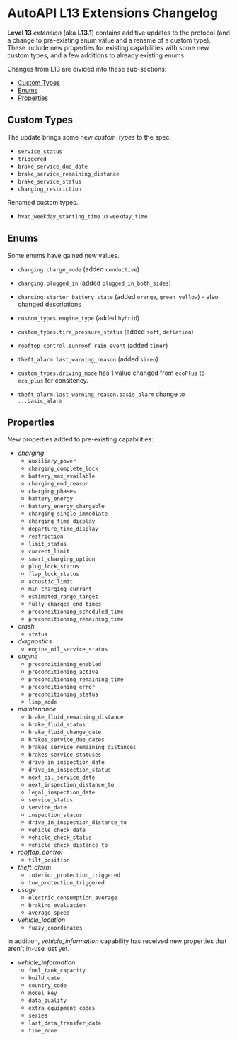 # AutoAPI L13 Extensions Changelog

**Level 13** _extension_ (aka **L13.1**) contains additive updates to the protocol (and a change to pre-existing enum value and a rename of a custom type).  
These include new properties for existing capabilities with some new custom types, and a few additions to already existing enums.

Changes from L13 are divided into these sub-sections:  

* [Custom Types](#custom-types)
* [Enums](#enums)
* [Properties](#properties)


## Custom Types

The update brings some new *custom_types* to the spec.  

- `service_status`
- `triggered`
- `brake_service_due_date`
- `brake_service_remaining_distance`
- `brake_service_status`
- `charging_restriction`

Renamed custom types.

- `hvac_weekday_starting_time` to `weekday_time`

## Enums

Some enums have gained new values.  

- `charging.charge_mode` (added `conductive`)
- `charging.plugged_in` (added `plugged_in_both_sides`)
- `charging.starter_battery_state` (added `orange`, `green_yellow`) - also changed descriptions
- `custom_types.engine_type` (added `hybrid`)
- `custom_types.tire_pressure_status` (added `soft`, `deflation`)
- `rooftop_control.sunroof_rain_event` (added `timer`)
- `theft_alarm.last_warning_reason` (added `siren`)

- `custom_types.driving_mode` has 1 value changed from `ecoPlus` to `eco_plus` for consitency.
- `theft_alarm.last_warning_reason.basis_alarm` change to `...basic_alarm`

## Properties

New properties added to pre-existing capabilities:

- _charging_
  - `auxiliary_power`
  - `charging_complete_lock`
  - `battery_max_available`
  - `charging_end_reason`
  - `charging_phases`
  - `battery_energy`
  - `battery_energy_chargable`
  - `charging_single_immediate`
  - `charging_time_display`
  - `departure_time_display`
  - `restriction`
  - `limit_status`
  - `current_limit`
  - `smart_charging_option`
  - `plug_lock_status`
  - `flap_lock_status`
  - `acoustic_limit`
  - `min_charging_current`
  - `estimated_range_target`
  - `fully_charged_end_times`
  - `preconditioning_scheduled_time`
  - `preconditioning_remaining_time`
- _crash_
  - `status`
- _diagnostics_
  - `engine_oil_service_status`
- _engine_
  - `preconditioning_enabled`
  - `preconditioning_active`
  - `preconditioning_remaining_time`
  - `preconditioning_error`
  - `preconditioning_status`
  - `limp_mode`
- _maintenance_
  - `brake_fluid_remaining_distance`
  - `brake_fluid_status`
  - `brake_fluid_change_date`
  - `brakes_service_due_dates`
  - `brakes_service_remaining_distances`
  - `brakes_service_statuses`
  - `drive_in_inspection_date`
  - `drive_in_inspection_status`
  - `next_oil_service_date`
  - `next_inspection_distance_to`
  - `legal_inspection_date`
  - `service_status`
  - `service_date`
  - `inspection_status`
  - `drive_in_inspection_distance_to`
  - `vehicle_check_date`
  - `vehicle_check_status`
  - `vehicle_check_distance_to`
- *rooftop_control*
  - `tilt_position`
- *theft_alarm*
  - `interior_protection_triggered`
  - `tow_protection_triggered`
- _usage_
  - `electric_consumption_average`
  - `braking_evaluation`
  - `average_speed`
- *vehicle_location*
  - `fuzzy_coordinates`

In addition, *vehicle_information* capability has received new properties that aren't in-use just yet.

- *vehicle_information*
  - `fuel_tank_capacity`
  - `build_date`
  - `country_code`
  - `model_key`
  - `data_quality`
  - `extra_equipment_codes`
  - `series`
  - `last_data_transfer_date`
  - `time_zone`
